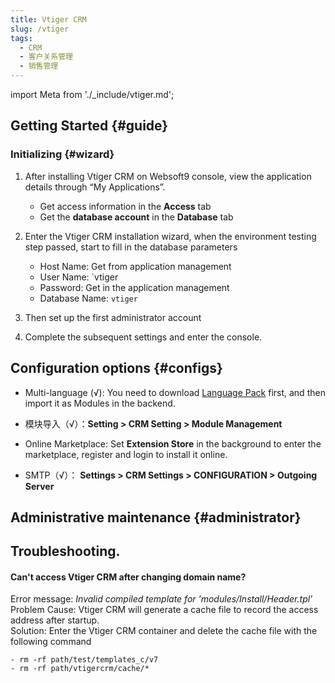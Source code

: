 ```yaml
---
title: Vtiger CRM
slug: /vtiger
tags:
  - CRM
  - 客户关系管理
  - 销售管理
---
```


import Meta from './\_include/vtiger.md';

<Meta name="meta" />

## Getting Started {#guide}

### Initializing {#wizard}

1. After installing Vtiger CRM on Websoft9 console, view the application details through “My Applications”.

   - Get access information in the **Access** tab
   - Get the **database account** in the **Database** tab

2. Enter the Vtiger CRM installation wizard, when the environment testing step passed, start to fill in the database parameters

   - Host Name: Get from application management
   - User Name: `vtiger
   - Password: Get in the application management
   - Database Name: `vtiger`

3. Then set up the first administrator account

4. Complete the subsequent settings and enter the console.

## Configuration options {#configs}

- Multi-language (√): You need to download [Language Pack](https://marketplace.vtiger.com/app/listings) first, and then import it as Modules in the backend.
- 模块导入（√）：**Setting > CRM Setting > Module Management**

- Online Marketplace: Set **Extension Store** in the background to enter the marketplace, register and login to install it online.

- SMTP（√）： **Settings > CRM Settings > CONFIGURATION > Outgoing Server**

## Administrative maintenance {#administrator}

## Troubleshooting.

#### Can't access Vtiger CRM after changing domain name?

Error message: _Invalid compiled template for 'modules/Install/Header.tpl'_  
Problem Cause: Vtiger CRM will generate a cache file to record the access address after startup.  
Solution: Enter the Vtiger CRM container and delete the cache file with the following command

```
- rm -rf path/test/templates_c/v7
- rm -rf path/vtigercrm/cache/*
```
